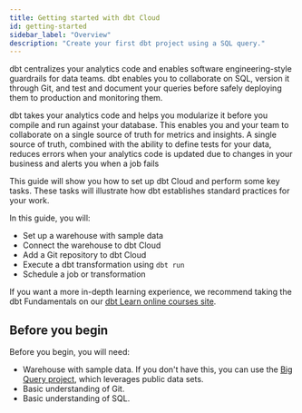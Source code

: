 ```yaml
---
title: Getting started with dbt Cloud
id: getting-started
sidebar_label: "Overview"
description: "Create your first dbt project using a SQL query."
---
```


dbt centralizes your analytics code and enables software engineering-style guardrails for data teams. dbt enables you to collaborate on SQL, version it through Git, and test and document your queries before safely deploying them to production and monitoring them.

dbt takes your analytics code and helps you modularize it before you compile and run against your database. This enables you and your team to collaborate on a single source of truth for metrics and insights. A single source of truth, combined with the ability to define tests for your data, reduces errors when your analytics code is updated due to changes in your business and alerts you when a job fails

This guide will show you how to set up dbt Cloud and perform some key tasks. These tasks will illustrate how dbt establishes standard practices for your work.

In this guide, you will:

* Set up a warehouse with sample data
* Connect the warehouse to dbt Cloud
* Add a Git repository to dbt Cloud
* Execute a dbt transformation using `dbt run`
* Schedule a job or transformation

If you want a more in-depth learning experience, we recommend taking the dbt Fundamentals on our [dbt Learn online courses site](https://courses.getdbt.com/).

## Before you begin

Before you begin, you will need:

* Warehouse with sample data. If you don't have this, you can use the [Big Query project](/docs/develop/getting-started/getting-set-up/setting-up-bigquery), which leverages public data sets.
* Basic understanding of Git.
* Basic understanding of SQL.
